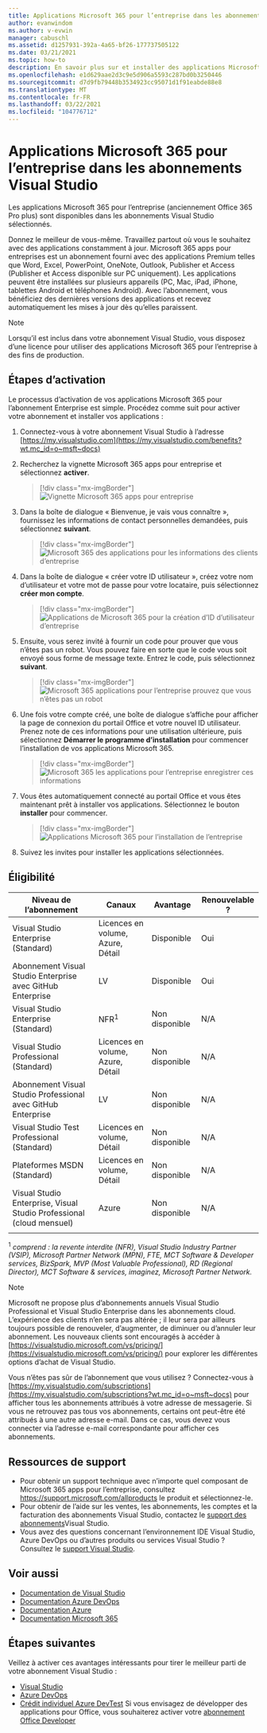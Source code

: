 ```yaml
---
title: Applications Microsoft 365 pour l’entreprise dans les abonnements Visual Studio | Microsoft Docs
author: evanwindom
ms.author: v-evwin
manager: cabuschl
ms.assetid: d1257931-392a-4a65-bf26-177737505122
ms.date: 03/21/2021
ms.topic: how-to
description: En savoir plus sur et installer des applications Microsoft 365 pour l’entreprise
ms.openlocfilehash: e1d629aae2d3c9e5d906a5593c287bd0b3250446
ms.sourcegitcommit: d7d9fb79448b3534923cc95071d1f91eabde88e8
ms.translationtype: MT
ms.contentlocale: fr-FR
ms.lasthandoff: 03/22/2021
ms.locfileid: "104776712"
---
```

# <a name="microsoft-365-apps-for-enterprise-in-visual-studio-subscriptions"></a>Applications Microsoft 365 pour l’entreprise dans les abonnements Visual Studio
Les applications Microsoft 365 pour l’entreprise (anciennement Office 365 Pro plus) sont disponibles dans les abonnements Visual Studio sélectionnés. 

Donnez le meilleur de vous-même. Travaillez partout où vous le souhaitez avec des applications constamment à jour. Microsoft 365 apps pour entreprises est un abonnement fourni avec des applications Premium telles que Word, Excel, PowerPoint, OneNote, Outlook, Publisher et Access (Publisher et Access disponible sur PC uniquement). Les applications peuvent être installées sur plusieurs appareils (PC, Mac, iPad, iPhone, tablettes Android et téléphones Android). Avec l’abonnement, vous bénéficiez des dernières versions des applications et recevez automatiquement les mises à jour dès qu’elles paraissent.

> [!NOTE]
> Lorsqu’il est inclus dans votre abonnement Visual Studio, vous disposez d’une licence pour utiliser des applications Microsoft 365 pour l’entreprise à des fins de production.  

## <a name="activation-steps"></a>Étapes d’activation
Le processus d’activation de vos applications Microsoft 365 pour l’abonnement Enterprise est simple.  Procédez comme suit pour activer votre abonnement et installer vos applications :

1. Connectez-vous à votre abonnement Visual Studio à l’adresse [https://my.visualstudio.com](https://my.visualstudio.com/benefits?wt.mc_id=o~msft~docs)
1. Recherchez la vignette Microsoft 365 apps pour entreprise et sélectionnez **activer**.
   > [!div class="mx-imgBorder"]
   > ![Vignette Microsoft 365 apps pour entreprise](_img/microsoft-365-apps-for-enterprise/tile-activate.png "Sélectionnez « Activer » pour commencer à utiliser votre abonnement.")

1. Dans la boîte de dialogue « Bienvenue, je vais vous connaître », fournissez les informations de contact personnelles demandées, puis sélectionnez **suivant**.
   > [!div class="mx-imgBorder"]
   > ![Microsoft 365 des applications pour les informations des clients d’entreprise](_img/microsoft-365-apps-for-enterprise/get-to-know-you.png "Entrer vos informations de contact")

1. Dans la boîte de dialogue « créer votre ID utilisateur », créez votre nom d’utilisateur et votre mot de passe pour votre locataire, puis sélectionnez **créer mon compte**.
   > [!div class="mx-imgBorder"]
   > ![Applications de Microsoft 365 pour la création d’ID d’utilisateur d’entreprise](_img/microsoft-365-apps-for-enterprise/create-your-user-id.png "Créer votre ID d’utilisateur et votre mot de passe")

1. Ensuite, vous serez invité à fournir un code pour prouver que vous n’êtes pas un robot.  Vous pouvez faire en sorte que le code vous soit envoyé sous forme de message texte.  Entrez le code, puis sélectionnez **suivant**. 
   > [!div class="mx-imgBorder"]
   > ![Microsoft 365 applications pour l’entreprise prouvez que vous n’êtes pas un robot](_img/microsoft-365-apps-for-enterprise/prove-youre-not-a-robot.png "Demandez un code et entrez-le pour continuer")

1. Une fois votre compte créé, une boîte de dialogue s’affiche pour afficher la page de connexion du portail Office et votre nouvel ID utilisateur.  Prenez note de ces informations pour une utilisation ultérieure, puis sélectionnez **Démarrer le programme d’installation** pour commencer l’installation de vos applications Microsoft 365.
   > [!div class="mx-imgBorder"]
   > ![Microsoft 365 les applications pour l’entreprise enregistrer ces informations](_img/microsoft-365-apps-for-enterprise/save-this-info.png "Enregistrez votre nouvel ID d’utilisateur et le lien vers le portail Office.")

1. Vous êtes automatiquement connecté au portail Office et vous êtes maintenant prêt à installer vos applications.  Sélectionnez le bouton **installer** pour commencer.
   > [!div class="mx-imgBorder"]
   > ![Applications Microsoft 365 pour l’installation de l’entreprise](_img/microsoft-365-apps-for-enterprise/install-your-office-apps.png "Sélectionnez le bouton « installer » pour installer vos applications.")
1. Suivez les invites pour installer les applications sélectionnées.  

## <a name="eligibility"></a>Éligibilité

| Niveau de l’abonnement                                                 |     Canaux                                            | Avantage                                                          | Renouvelable ?    |
|--------------------------------------------------------------------|---------------------------------------------------------|------------------------------------------------------------------|---------------|
| Visual Studio Enterprise (Standard)   | Licences en volume, Azure, Détail| Disponible       |  Oui          |
| Abonnement Visual Studio Enterprise avec GitHub Enterprise  | LV | Disponible       |  Oui          |
| Visual Studio Enterprise (Standard)   | NFR<sup>1</sup> | Non disponible       |  N/A          |
| Visual Studio Professional (Standard) | Licences en volume, Azure, Détail                                       | Non disponible                                                            |  N/A          |
| Abonnement Visual Studio Professional avec GitHub Enterprise | LV | Non disponible         |  N/A          |
| Visual Studio Test Professional (Standard)                         | Licences en volume, Détail                                              | Non disponible                                             |  N/A          |
| Plateformes MSDN (Standard)                                          | Licences en volume, Détail                                              | Non disponible                                              |  N/A          |
| Visual Studio Enterprise, Visual Studio Professional (cloud mensuel) | Azure | Non disponible | N/A |
|  |

<sup>1</sup>  *comprend : la revente interdite (NFR), Visual Studio Industry Partner (VSIP), Microsoft Partner Network (MPN), FTE, MCT Software & Developer services, BizSpark, MVP (Most Valuable Professional), RD (Regional Director), MCT Software & services, imaginez, Microsoft Partner Network.*

> [!NOTE]
> Microsoft ne propose plus d’abonnements annuels Visual Studio Professional et Visual Studio Enterprise dans les abonnements cloud. L’expérience des clients n’en sera pas altérée ; il leur sera par ailleurs toujours possible de renouveler, d’augmenter, de diminuer ou d’annuler leur abonnement. Les nouveaux clients sont encouragés à accéder à [https://visualstudio.microsoft.com/vs/pricing/](https://visualstudio.microsoft.com/vs/pricing/) pour explorer les différentes options d’achat de Visual Studio.

Vous n’êtes pas sûr de l’abonnement que vous utilisez ?  Connectez-vous à [https://my.visualstudio.com/subscriptions](https://my.visualstudio.com/subscriptions?wt.mc_id=o~msft~docs) pour afficher tous les abonnements attribués à votre adresse de messagerie. Si vous ne retrouvez pas tous vos abonnements, certains ont peut-être été attribués à une autre adresse e-mail.  Dans ce cas, vous devez vous connecter via l’adresse e-mail correspondante pour afficher ces abonnements.

## <a name="support-resources"></a>Ressources de support
- Pour obtenir un support technique avec n’importe quel composant de Microsoft 365 apps pour l’entreprise, consultez https://support.microsoft.com/allproducts le produit et sélectionnez-le.
- Pour obtenir de l’aide sur les ventes, les abonnements, les comptes et la facturation des abonnements Visual Studio, contactez le [support des abonnements](https://aka.ms/vssubscriberhelp)Visual Studio.
- Vous avez des questions concernant l’environnement IDE Visual Studio, Azure DevOps ou d’autres produits ou services Visual Studio ?  Consultez le [support Visual Studio](https://visualstudio.microsoft.com/support/).

## <a name="see-also"></a>Voir aussi
- [Documentation de Visual Studio](/visualstudio/)
- [Documentation Azure DevOps](/azure/devops/)
- [Documentation Azure](/azure/)
- [Documentation Microsoft 365](/microsoft-365/)

## <a name="next-steps"></a>Étapes suivantes
Veillez à activer ces avantages intéressants pour tirer le meilleur parti de votre abonnement Visual Studio :
- [Visual Studio](vs-ide-benefit.md)
- [Azure DevOps](vs-azure-devops.md)
- [Crédit individuel Azure DevTest](vs-azure.md) Si vous envisagez de développer des applications pour Office, vous souhaiterez activer votre [abonnement Office Developer](./vs-m365.md)